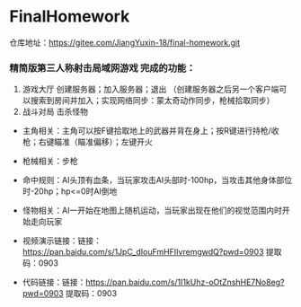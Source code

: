 # FinalHomework
仓库地址：https://gitee.com/JiangYuxin-18/final-homework.git
### 精简版第三人称射击局域网游戏 完成的功能：

1. 游戏大厅
     创建服务器；加入服务器；退出
    （创建服务器之后另一个客户端可以搜索到房间并加入；实现网络同步：蒙太奇动作同步，枪械拾取同步）
2. 战斗对局
    击杀怪物
- 主角相关：主角可以按F键拾取地上的武器并背在身上；按R键进行持枪/收枪；右键瞄准（瞄准偏移）；左键开火
- 枪械相关：步枪
- 命中规则：AI头顶有血条，当玩家攻击AI头部时-100hp，当攻击其他身体部位时-20hp；hp<=0时AI倒地
- 怪物相关：AI一开始在地图上随机运动，当玩家出现在他们的视觉范围内时开始走向玩家
  
- 视频演示链接：链接：https://pan.baidu.com/s/1JpC_dIouFmHFIIvremgwdQ?pwd=0903 
提取码：0903 

- 代码链接：链接：https://pan.baidu.com/s/1I1kUhz-oOtZnshHE7No8eg?pwd=0903 
提取码：0903 
